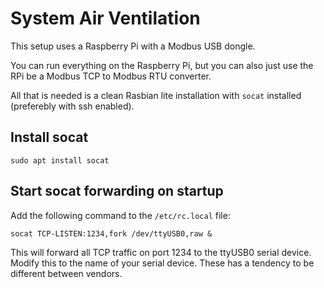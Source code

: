 # System Air Ventilation

This setup uses a Raspberry Pi with a Modbus USB dongle.

You can run everything on the Raspberry Pi, but you can also just use the RPi be a Modbus TCP to Modbus RTU converter.

All that is needed is a clean Rasbian lite installation with `socat` installed (preferebly with ssh enabled).


## Install socat

```
sudo apt install socat
```

## Start socat forwarding on startup

Add the following command to the `/etc/rc.local` file:

```
socat TCP-LISTEN:1234,fork /dev/ttyUSB0,raw &
```
This will forward all TCP traffic on port 1234 to the ttyUSB0 serial device.
Modify this to the name of your serial device. These has a tendency to be different between vendors.